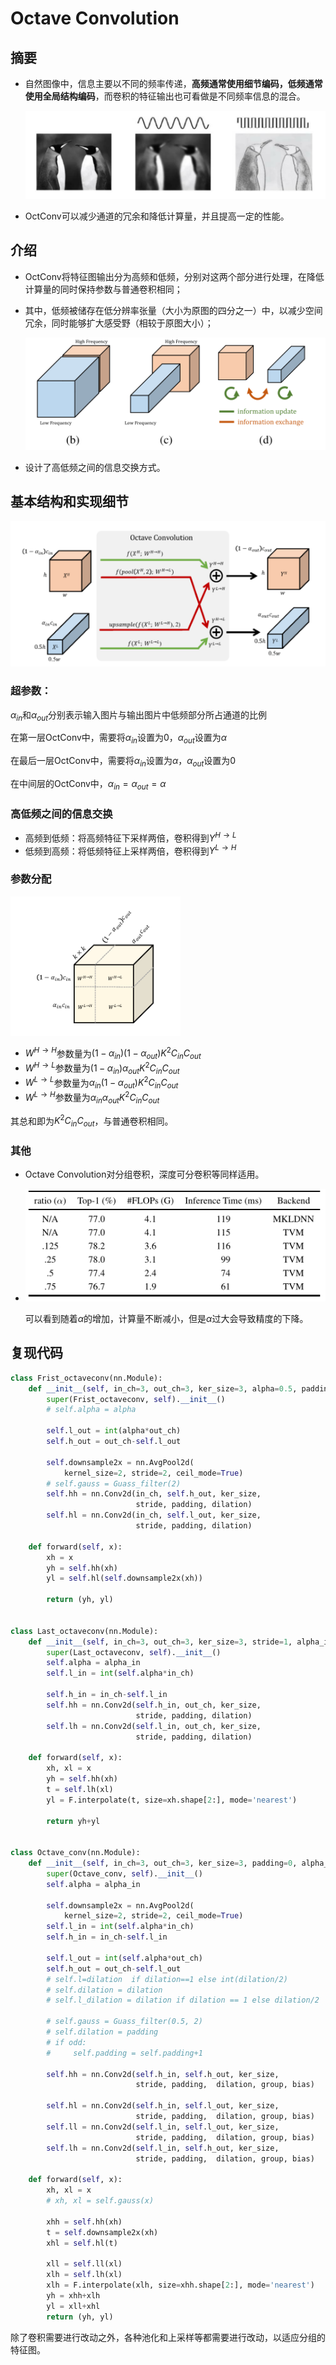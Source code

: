 # Octave  Convolution

## 摘要

- 自然图像中，信息主要以不同的频率传递，**高频通常使用细节编码，低频通常使用全局结构编码**，而卷积的特征输出也可看做是不同频率信息的混合。

  ![image-20210428125639823](images\image-20210428125639823.png)

- OctConv可以减少通道的冗余和降低计算量，并且提高一定的性能。

## 介绍

- OctConv将特征图输出分为高频和低频，分别对这两个部分进行处理，在降低计算量的同时保持参数与普通卷积相同；

- 其中，低频被储存在低分辨率张量（大小为原图的四分之一）中，以减少空间冗余，同时能够扩大感受野（相较于原图大小）；

  ![image-20210428125705098](images\image-20210428125705098.png)

- 设计了高低频之间的信息交换方式。

## 基本结构和实现细节

![image-20210428125731159](images\image-20210428125731159.png)

### 超参数：

$\alpha_{in}$和$\alpha_{out}$分别表示输入图片与输出图片中低频部分所占通道的比例

在第一层OctConv中，需要将$\alpha_{in}$设置为0，$\alpha_{out}$设置为$\alpha$

在最后一层OctConv中，需要将$\alpha_{in}$设置为$\alpha$，$\alpha_{out}$设置为0

在中间层的OctConv中，$\alpha_{in}=\alpha_{out}=\alpha$

### 高低频之间的信息交换

- 高频到低频：将高频特征下采样两倍，卷积得到$Y^{H\rightarrow L}$
- 低频到高频：将低频特征上采样两倍，卷积得到$Y^{L\rightarrow H}$

### 参数分配

![image-20210428131945132](images\image-20210428131945132.png)

-    $W^{H\rightarrow H}$参数量为$(1-\alpha_{in})(1-\alpha_{out})K^2C_{in}C_{out}$
-    $W^{H\rightarrow L}$参数量为$(1-\alpha_{in})\alpha_{out}K^2C_{in}C_{out}$
-    $W^{L\rightarrow L}$参数量为$\alpha_{in}(1-\alpha_{out})K^2C_{in}C_{out}$
-    $W^{L\rightarrow H}$参数量为$\alpha_{in}\alpha_{out}K^2C_{in}C_{out}$

其总和即为$K^2C_{in}C_{out}$，与普通卷积相同。

### 其他

- Octave Convolution对分组卷积，深度可分卷积等同样适用。

- ![image-20210428134026635](images\image-20210428134026635.png)

  可以看到随着$\alpha$的增加，计算量不断减小，但是$\alpha$过大会导致精度的下降。

## 复现代码

```python
class Frist_octaveconv(nn.Module):
    def __init__(self, in_ch=3, out_ch=3, ker_size=3, alpha=0.5, padding=0, stride=1, group=1, dilation=1, bias=True):
        super(Frist_octaveconv, self).__init__()
        # self.alpha = alpha

        self.l_out = int(alpha*out_ch)
        self.h_out = out_ch-self.l_out

        self.downsample2x = nn.AvgPool2d(
            kernel_size=2, stride=2, ceil_mode=True)
        # self.gauss = Guass_filter(2)
        self.hh = nn.Conv2d(in_ch, self.h_out, ker_size,
                            stride, padding, dilation)
        self.hl = nn.Conv2d(in_ch, self.l_out, ker_size,
                            stride, padding, dilation)

    def forward(self, x):
        xh = x
        yh = self.hh(xh)
        yl = self.hl(self.downsample2x(xh))

        return (yh, yl)


class Last_octaveconv(nn.Module):
    def __init__(self, in_ch=3, out_ch=3, ker_size=3, stride=1, alpha_in=0.25, padding=0, group=1, dilation=1, bias=True):
        super(Last_octaveconv, self).__init__()
        self.alpha = alpha_in
        self.l_in = int(self.alpha*in_ch)

        self.h_in = in_ch-self.l_in
        self.hh = nn.Conv2d(self.h_in, out_ch, ker_size,
                            stride, padding, dilation)
        self.lh = nn.Conv2d(self.l_in, out_ch, ker_size,
                            stride, padding, dilation)

    def forward(self, x):
        xh, xl = x
        yh = self.hh(xh)
        t = self.lh(xl)
        yl = F.interpolate(t, size=xh.shape[2:], mode='nearest')

        return yh+yl


class Octave_conv(nn.Module):
    def __init__(self, in_ch=3, out_ch=3, ker_size=3, padding=0, alpha_in=0.25, alpha_out=0.25, stride=1, group=1, dilation=1, bias=True):
        super(Octave_conv, self).__init__()
        self.alpha = alpha_in

        self.downsample2x = nn.AvgPool2d(
            kernel_size=2, stride=2, ceil_mode=True)
        self.l_in = int(self.alpha*in_ch)
        self.h_in = in_ch-self.l_in

        self.l_out = int(self.alpha*out_ch)
        self.h_out = out_ch-self.l_out
        # self.l=dilation  if dilation==1 else int(dilation/2)
        # self.dilation = dilation
        # self.l_dilation = dilation if dilation == 1 else dilation/2

        # self.gauss = Guass_filter(0.5, 2)
        # self.dilation = padding
        # if odd:
        #     self.padding = self.padding+1

        self.hh = nn.Conv2d(self.h_in, self.h_out, ker_size,
                            stride, padding,  dilation, group, bias)

        self.hl = nn.Conv2d(self.h_in, self.l_out, ker_size,
                            stride, padding,  dilation, group, bias)
        self.ll = nn.Conv2d(self.l_in, self.l_out, ker_size,
                            stride, padding,  dilation, group, bias)
        self.lh = nn.Conv2d(self.l_in, self.h_out, ker_size,
                            stride, padding,  dilation, group, bias)

    def forward(self, x):
        xh, xl = x
        # xh, xl = self.gauss(x)

        xhh = self.hh(xh)
        t = self.downsample2x(xh)
        xhl = self.hl(t)

        xll = self.ll(xl)
        xlh = self.lh(xl)
        xlh = F.interpolate(xlh, size=xhh.shape[2:], mode='nearest')
        yh = xhh+xlh
        yl = xll+xhl
        return (yh, yl)

```

除了卷积需要进行改动之外，各种池化和上采样等都需要进行改动，以适应分组的特征图。